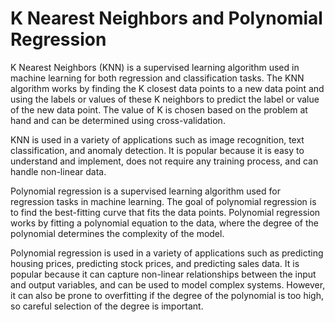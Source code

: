 # K Nearest Neighbors and Polynomial Regression
K Nearest Neighbors (KNN) is a supervised learning algorithm used in machine learning for both regression and classification tasks. The KNN algorithm works by finding the K closest data points to a new data point and using the labels or values of these K neighbors to predict the label or value of the new data point. The value of K is chosen based on the problem at hand and can be determined using cross-validation.

KNN is used in a variety of applications such as image recognition, text classification, and anomaly detection. It is popular because it is easy to understand and implement, does not require any training process, and can handle non-linear data.

Polynomial regression is a supervised learning algorithm used for regression tasks in machine learning. The goal of polynomial regression is to find the best-fitting curve that fits the data points. Polynomial regression works by fitting a polynomial equation to the data, where the degree of the polynomial determines the complexity of the model.

Polynomial regression is used in a variety of applications such as predicting housing prices, predicting stock prices, and predicting sales data. It is popular because it can capture non-linear relationships between the input and output variables, and can be used to model complex systems. However, it can also be prone to overfitting if the degree of the polynomial is too high, so careful selection of the degree is important.
